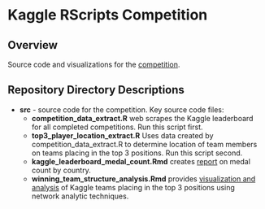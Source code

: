Kaggle RScripts Competition
==================================================

## Overview
Source code and visualizations for the [competition](https://www.kaggle.com/c/introducing-kaggle-scripts).

## Repository Directory Descriptions
* **src** - source code for the competition.  Key source code files:
    + **competition_data_extract.R** web scrapes the Kaggle leaderboard for all
    completed competitions.  Run this script first.
    + **top3_player_location_extract.R** Uses data created by competition_data_extract.R
    to determine location of team members on teams placing in the top 3 positions. 
    Run this script second.
    + **kaggle_leaderboard_medal_count.Rmd** creates [report](https://www.kaggle.com/jimthompson/introducing-kaggle-scripts/kaggle-competition-medal-count-analysis/notebook) on medal count by country.
    + **winning_team_structure_analysis.Rmd** provides [visualization and analysis](https://www.kaggle.com/jimthompson/introducing-kaggle-scripts/visualizing-kaggle-team-structures/notebook) 
    of Kaggle
    teams placing in the top 3 positions using network analytic techniques.


